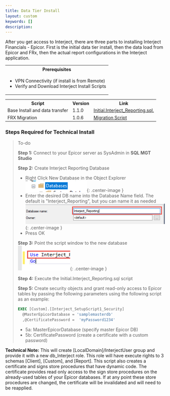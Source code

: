 ```yaml
---
title: Data Tier Install
layout: custom
keywords: []
description: 
---
```


After you get access to Interject, there are three parts to installing Interject Financials - Epicor. First is the initial data tier install, then the data load from Epicor and FRx, then the actual report configurations in the Interject application. 


<table>
   <tr>
    <th><span style="font-weight:bold">Prerequisites</span></th>
   </tr>
            <tr>
                <td>
                    <ul>
                        <li>VPN Connectivity (if install is from Remote)</li>
                        <li>Verify and Download Interject Install Scripts</li>
                    </ul>    
                </td>
            </tr>
</table>

<table>
   <tr>
    <th><span style="font-weight:bold">Script</span></th>
    <th><span style="font-weight:bold">Version</span></th>
    <th><span style="font-weight:bold">Link</span></th>
   </tr>
            <tr>
                <td> 
                  Base Install and data transfer
                </td>
                <td>
                1.1.0
                </td>
                <td>
                <a href="https://drive.google.com/file/d/16E2th5xN__y7gyBiJ4HHbxAD1kjcuufi/view">Initial.Interject_Reporting.sql.</a>
                </td>
            </tr>
            <tr>
                <td> 
                   FRX Migration
                </td>
                <td>
                1.0.6
                </td>
                <td>
                <a href="https://drive.google.com/file/d/1UcSwEf_oKjr3eVSSUJKyzZyB60YGJsaM/view?usp=sharing">Migration Script</a>
                </td>
            </tr>
</table>


### Steps Required for Technical Install


> To-do
>
> **Step 1:** Connect to your Epicor server as SysAdmin in **SQL MGT Studio**
>
>**Step 2:** Create Interject Reporting Database
> - Right Click New Database in the Object Explorer
> ![New database](/images/A-SQL-Installation/newDB.png){: .center-image }
> - Enter the desired DB name into the Database Name field. The default is "Interject_Reporting", but you can name it as needed
> ![New database](/images/A-SQL-Installation/01.png){: .center-image }
> - Press OK
>
> **Step 3:** Point the script window to the new database
> ![Mgt Studio Point](/images/A-SQL-Installation/MgtStudioPointTo.png){: .center-image }
> 
> **Step 4:** Execute the Initial.Interject_Reporting.sql script
>
> **Step 5:** Create security objects and grant read-only access to Epicor tables by passing the following parameters using the following script as an example:
>
> ```SQL
> EXEC [Custom].[Interject_SetupScript1_Security]
>	@MasterEpicorDatabase = 'samplemasterdb'
>	,@CertificatePassword =  'myPassword1234'
>```
>
> - 5a: MasterEpicorDatabase \(specify master Epicor DB\)
> - 5b: CertificatePassword \(create a certificate with a custom password\)
>

**Technical Note:** This will create  \[LocalDomain\]/InterjectUser group and provide it with a new db_Interject role. This role will have execute rights to 3 schemas \[Client\], \[Custom\], and \[Report\]. This script also creates a certificate and signs store procedures that have dynamic code. The certificate provides read only access to the sign store procedures on the already-used tables of your Epicor databases. If at any point these store procedures are changed, the certificate will be invalidated and will need to be reapplied.


   











